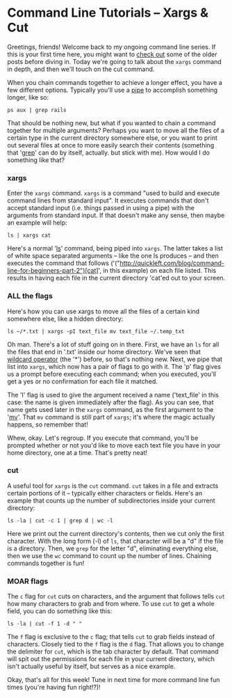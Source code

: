 # Command Line Tutorials – Xargs &amp; Cut

Greetings, friends! Welcome back to my ongoing command line series. If this is your first time here, you might want to [check out]("http://quickleft.com/blog/command-line-tutorials-more-tips-tricks") some of the older posts before diving in. Today we're going to talk about the `xargs` command in depth, and then we'll touch on the cut command.

When you chain commands together to achieve a longer effect, you have a few different options. Typically you'll use a [pipe]("http://quickleft.com/blog/command-line-tutorials-redirection-pipes") to accomplish something longer, like so:

```
ps aux | grep rails
```

That should be nothing new, but what if you wanted to chain a command together for multiple arguments? Perhaps you want to move all the files of a certain type in the current directory somewhere else, or you want to print out several files at once to more easily search their contents (something that '[grep]("http://quickleft.com/blog/command-line-tutorials-finding-grepping")' can do by itself, actually. but stick with me). How would I do something like that?

### xargs

Enter the `xargs` command. `xargs` is a command "used to build and execute command lines from standard input". It executes commands that don't accept standard input (i.e. things passed in using a pipe) with the arguments from standard input. If that doesn't make any sense, then maybe an example will help:

```
ls | xargs cat
```

Here's a normal '[ls]("http://quickleft.com/blog/command-line-for-beginners-part-1")' command, being piped into `xargs`. The latter takes a list of white space separated arguments – like the one ls produces – and then executes the command that follows ('("http://quickleft.com/blog/command-line-for-beginners-part-2")[cat]', in this example) on each file listed. This results in having each file in the current directory 'cat'ed out to your screen.

### ALL the flags

Here's how you can use xargs to move all the files of a certain kind somewhere else, like a hidden directory:

```
ls ~/*.txt | xargs -pI text_file mv text_file ~/.temp_txt
```

Oh man. There's a lot of stuff going on in there. First, we have an `ls` for all the files that end in '.txt' inside our home directory. We've seen that [wildcard operator]("http://quickleft.com/blog/command-line-tutorials-finding-grepping") (the '*') before, so that's nothing new. Next, we pipe that list into `xargs`, which now has a pair of flags to go with it. The 'p' flag gives us a prompt before executing each command; when you executed, you'll get a yes or no confirmation for each file it matched.

The 'I' flag is used to give the argument received a name ('text_file' in this case: the name is given immediately after the flag). As you can see, that name gets used later in the `xargs` command, as the first argument to the '[mv]("http://quickleft.com/blog/command-line-for-beginners-part-2")'. That `mv` command is still part of `xargs`; it's where the magic actually happens, so remember that!

Whew, okay. Let's regroup. If you execute that command, you'll be prompted whether or not you'd like to move each text file you have in your home directory, one at a time. That's pretty neat!

### cut

A useful tool for `xargs` is the `cut` command. `cut` takes in a file and extracts certain portions of it – typically either characters or fields. Here's an example that counts up the number of subdirectories inside your current directory:

```
ls -la | cut -c 1 | grep d | wc -l
```

Here we print out the current directory's contents, then we cut only the first character. With the long form (-l) of `ls`, that character will be a "d" if the file is a directory. Then, we `grep` for the letter "d", eliminating everything else, then we use the `wc` command to count up the number of lines. Chaining commands together is fun!

### MOAR flags

The `c` flag for `cut` cuts on characters, and the argument that follows tells `cut` how many characters to grab and from where. To use `cut` to get a whole field, you can do something like this:

```
ls -la | cut -f 1 -d " "
```

The `f` flag is exclusive to the `c` flag; that tells `cut` to grab fields instead of characters. Closely tied to the `f` flag is the `d` flag. That allows you to change the delimiter for `cut`, which is the tab character by default. That command will spit out the permissions for each file in your current directory, which isn't actually useful by itself, but serves as a nice example.

Okay, that's all for this week! Tune in next time for more command line fun times (you're having fun right!?)!
